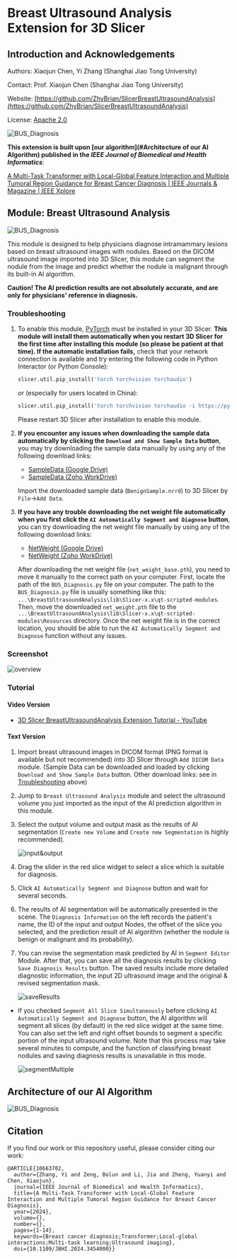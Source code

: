 # Breast Ultrasound Analysis Extension for 3D Slicer

## Introduction and Acknowledgements

Authors: Xiaojun Chen, Yi Zhang (Shanghai Jiao Tong University)

Contact: Prof. Xiaojun Chen (Shanghai Jiao Tong University)

Website: [https://github.com/ZhyBrian/SlicerBreastUltrasoundAnalysis](https://github.com/ZhyBrian/SlicerBreastUltrasoundAnalysis)

License: [Apache 2.0](https://www.apache.org/licenses/LICENSE-2.0)

<img src="./Screenshots/SJTU.png" alt="BUS_Diagnosis"  />

**This extension is built upon [our algorithm](#Architecture of our AI Algorithm) published in the *IEEE Journal of Biomedical and Health Informatics***: 

[A Multi-Task Transformer with Local-Global Feature Interaction and Multiple Tumoral Region Guidance for Breast Cancer Diagnosis | IEEE Journals & Magazine | IEEE Xplore](https://ieeexplore.ieee.org/document/10663702/keywords#keywords)



## Module: Breast Ultrasound Analysis

<img src="./BUS_Diagnosis.png" alt="BUS_Diagnosis"/>

This module is designed to help physicians diagnose intramammary lesions based on breast ultrasound images with nodules. Based on the DICOM ultrasound image imported into 3D Slicer, this module can segment the nodule from the image and predict whether the nodule is malignant through its built-in AI algorithm.

**Caution! The AI prediction results are not absolutely accurate, and are only for physicians' reference in diagnosis.**



### Troubleshooting

1. To enable this module, [PyTorch](https://pytorch.org/) must be installed in your 3D Slicer. **This module will install them automatically when you restart 3D Slicer for the first time after installing this module (so please be patient at that time). If the automatic installation fails,** check that your network connection is available and try entering the following code in Python Interactor (or Python Console): 

   ```python
   slicer.util.pip_install('torch torchvision torchaudio')
   ```

   or (especially for users located in China):

   ```python
   slicer.util.pip_install('torch torchvision torchaudio -i https://pypi.tuna.tsinghua.edu.cn/simple')
   ```

   Please restart 3D Slicer after installation to enable this module.

2. **If you encounter any issues when downloading the sample data automatically by clicking the `Download and Show Sample Data` button**, you may try downloading the sample data manually by using any of the following download links:

   - [SampleData (Google Drive)](https://drive.google.com/file/d/1ILKMUFD4wtgeFgvpiKPt5k0SQWVaJ2jG/view?usp=sharing)
   - [SampleData (Zoho WorkDrive)](https://workdrive.zoho.com.cn/file/jy075c6237954580e4ccf98fca3fd55bacf66)
   
   Import the downloaded sample data (`BenignSample.nrrd`) to 3D Slicer by `File`->`Add Data`.
   
3. **If you have any trouble downloading the net weight file automatically when you first click the `AI Automatically Segment and Diagnose` button**, you can try downloading the net weight file manually by using any of the following download links: 

   - [NetWeight (Google Drive)](https://drive.google.com/file/d/1lfYU8dPFIRQ4uWio_YlbG-31i35uttwA/view?usp=sharing)
   - [NetWeight (Zoho WorkDrive)](https://workdrive.zoho.com.cn/file/jy075dd560e5a2fe7475b8a02ebc889aca769)
   
   After downloading the net weight file (`net_weight_base.pth`), you need to move it manually to the correct path on your computer. First, locate the path of the `BUS_Diagnosis.py` file on your computer. The path to the `BUS_Diagnosis.py` file is usually something like this: `...\BreastUltrasoundAnalysis\lib\Slicer-x.x\qt-scripted-modules`. Then, move the downloaded `net_weight.pth` file to the `...\BreastUltrasoundAnalysis\lib\Slicer-x.x\qt-scripted-modules\Resources` directory. Once the net weight file is in the correct location, you should be able to run the `AI Automatically Segment and Diagnose` function without any issues.
   
   

### Screenshot

![overview](./Screenshots/overview.png)



### Tutorial

#### Video Version

- [3D Slicer BreastUltrasoundAnalysis Extension Tutorial - YouTube](https://www.youtube.com/watch?v=-8aWt-vl0N0)

#### Text Version

1. Import breast ultrasound images in DICOM format (PNG format is available but not recommended) into 3D Slicer through `Add DICOM Data` module. (Sample Data can be downloaded and loaded by clicking `Download and Show Sample Data` button. Other download links: see in [Troubleshooting](#Troubleshooting) above)

2. Jump to `Breast Ultrasound Analysis` module and select the ultrasound volume you just imported as the input of the AI prediction algorithm in this module.

3. Select the output volume and output mask as the results of AI segmentation (`Create new Volume` and `Create new Segmentation` is highly recommended).

   ![input&output](./Screenshots/input&output.png)

4. Drag the slider in the red slice widget to select a slice which is suitable for diagnosis.

5. Click `AI Automatically Segment and Diagnose` button and wait for several seconds.

6. The results of AI segmentation will be automatically presented in the scene. The `Diagnosis Information` on the left records the patient's name, the ID of the input and output Nodes, the offset of the slice you selected, and the prediction result of AI algorithm  (whether the nodule is benign or malignant and its probability).

7. You can revise the segmentation mask predicted by AI in `Segment Editor` Module. After that, you can save all the diagnosis results by clicking `Save Diagnosis Results` button. The saved results include more detailed diagnostic information, the input 2D ultrasound image and the original & revised segmentation mask.

   ![saveResults](./Screenshots/saveResults.png)

- If you checked `Segment All Slice Simultaneously` before clicking `AI Automatically Segment and Diagnose` button, the AI algorithm will segment all slices (by default) in the red slice widget at the same time. You can also set the left and right offset bounds to segment a specific portion of the input ultrasound volume. Note that this process may take several minutes to compute, and the function of classifying breast nodules and saving diagnosis results is unavailable in this mode.

  ![segmentMultiple](./Screenshots/segmentMultiple.png)



## Architecture of our AI Algorithm

<img src="./net_architecture.png" alt="BUS_Diagnosis"  />

## Citation

If you find our work or this repository useful, please consider citing our work:

~~~
@ARTICLE{10663702,
  author={Zhang, Yi and Zeng, Bolun and Li, Jia and Zheng, Yuanyi and Chen, Xiaojun},
  journal={IEEE Journal of Biomedical and Health Informatics}, 
  title={A Multi-Task Transformer with Local-Global Feature Interaction and Multiple Tumoral Region Guidance for Breast Cancer Diagnosis}, 
  year={2024},
  volume={},
  number={},
  pages={1-14},
  keywords={Breast cancer diagnosis;Transformer;Local-global interactions;Multi-task learning;Ultrasound imaging},
  doi={10.1109/JBHI.2024.3454000}}
~~~
